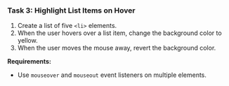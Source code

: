 ### **Task 3: Highlight List Items on Hover**
1. Create a list of five `<li>` elements.
2. When the user hovers over a list item, change the background color to yellow.
3. When the user moves the mouse away, revert the background color.

**Requirements:**
- Use `mouseover` and `mouseout` event listeners on multiple elements.